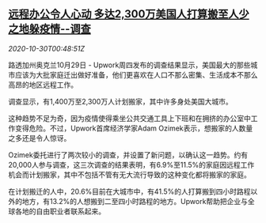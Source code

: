 <!--1604038999000-->
[远程办公令人心动 多达2,300万美国人打算搬至人少之地躲疫情--调查](https://cn.reuters.com/article/flexible-working-remote-survey-1029-thur-idCNKBS27F029)
------

<div><i>2020-10-30T00:48:51Z</i></div><p>路透加州奥克兰10月29日 - Upwork周四发布的调查结果显示，美国最大的那些城市应该为大批家庭迁出做好准备，他们更喜欢在人口不那么密集、生活成本不那么高昂的地区远程工作。</p><p>调查显示，有1,400万至2,300万人计划搬家，其中许多身处美国大城市。</p><p>这种趋势不足为奇，因为疫情使得乘坐公共交通工具上下班和在拥挤的办公室中工作变得危险。不过，Upwork首席经济学家Adam Ozimek表示，想搬家的人数量之多还是令人惊讶。</p><p>Ozimek委托进行了两次较小的调查，并设置了新问题，以确认这一趋势。约有20,000人参与调查，这三次调查的结果表明，有6.9%至11.5%的家庭因远程工作机会而计划搬家，其中不包括不管有无大流行导致的这种变化都将搬家的家庭。</p><p>在计划搬迁的人中，20.6%目前在大城市中，有41.5%的人打算搬到四小时路程以外的地方，有13.2%的人想搬到二至四小时路程的地方。Upwork帮助把企业与全球各地的自由职业者联系起来。</p>
